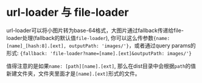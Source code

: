 # url-loader 与 file-loader

url-loader可以将小图片转为base-64格式，大图片通过fallback传递给file-loader处理(fallback的默认值`file-loader`), 你可以这么传参数`{name: [name]_[hash:8].[ext], outputPath: 'images/'}`，或者通过query params的形式: `{fallback: 'file-loader?name=[name].[ext]&outputPath: images/'}`

值得注意的是如果`name: [path][name].[ext]`, 那么在dist目录中会根据`path`的值新建文件夹，文件夹里面才是`[name].[ext]`形式的文件。
